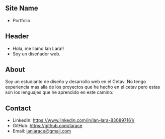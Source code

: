 ## Site Name
- Portfolio

## Header
- Hola, me llamo Ian Lara!! 
- Soy un diseñador web.

## About
  Soy un estudiante de diseño y desarrollo web en el Cetav. No tengo experiencia mas alla de los proyectos que he hecho en el cetav pero estas son los lenguajes que he aprendido en este camino:

## Contact

- LinkedIn: https://www.linkedin.com/in/ian-lara-830897161/
- GitHub: https://github.com/larace
- Email: ianlarace@gmail.com

